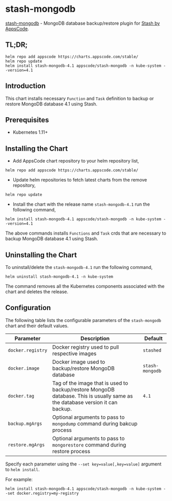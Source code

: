 # stash-mongodb

[stash-mongodb](https://github.com/stashed/stash-mongodb) - MongoDB database backup/restore plugin for [Stash by AppsCode](https://appscode.com/products/stash/).

## TL;DR;

```console
helm repo add appscode https://charts.appscode.com/stable/
helm repo update
helm install stash-mongodb-4.1 appscode/stash-mongodb -n kube-system --version=4.1
```

## Introduction

This chart installs necessary `Function` and `Task` definition to backup or restore MongoDB database 4.1 using Stash.

## Prerequisites

- Kubernetes 1.11+

## Installing the Chart

- Add AppsCode chart repository to your helm repository list,

```console
helm repo add appscode https://charts.appscode.com/stable/
```

- Update helm repositories to fetch latest charts from the remove repository,

```console
helm repo update
```

- Install the chart with the release name `stash-mongodb-4.1` run the following command,

```console
helm install stash-mongodb-4.1 appscode/stash-mongodb -n kube-system --version=4.1
```

The above commands installs `Functions` and `Task` crds that are necessary to backup MongoDB database 4.1 using Stash.

## Uninstalling the Chart

To uninstall/delete the `stash-mongodb-4.1` run the following command,

```console
helm uninstall stash-mongodb-4.1 -n kube-system
```

The command removes all the Kubernetes components associated with the chart and deletes the release.

## Configuration

The following table lists the configurable parameters of the `stash-mongodb` chart and their default values.

| Parameter         | Description                                                                                                                   | Default         |
| ----------------- | ----------------------------------------------------------------------------------------------------------------------------- | --------------- |
| `docker.registry` | Docker registry used to pull respective images                                                                                | `stashed`       |
| `docker.image`    | Docker image used to backup/restore MongoDB database                                                                          | `stash-mongodb` |
| `docker.tag`      | Tag of the image that is used to backup/restore MongoDB database. This is usually same as the database version it can backup. | `4.1`           |
| `backup.mgArgs`   | Optional arguments to pass to `mongodump` command during bakcup process                                                       |                 |
| `restore.mgArgs`  | Optional arguments to pass to `mongorestore` command during restore process                                                   |                 |

Specify each parameter using the `--set key=value[,key=value]` argument to `helm install`.

For example:

```console
helm install stash-mongodb-4.1 appscode/stash-mongodb -n kube-system --set docker.registry=my-registry
```

